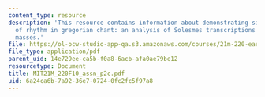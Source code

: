 ```yaml
---
content_type: resource
description: 'This resource contains information about demonstrating significance
  of rhythm in gregorian chant: an analysis of Solesmes transcriptions of the Christmas
  masses.'
file: https://ol-ocw-studio-app-qa.s3.amazonaws.com/courses/21m-220-early-music-fall-2010/6a24ca6b7a9236e707240fc2fc5f97a8_MIT21M_220F10_assn_p2c.pdf
file_type: application/pdf
parent_uid: 14e729ee-ca5b-f0a8-6acb-afa0ae79be12
resourcetype: Document
title: MIT21M_220F10_assn_p2c.pdf
uid: 6a24ca6b-7a92-36e7-0724-0fc2fc5f97a8
---
```

